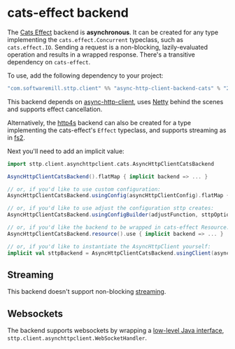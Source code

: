 # cats-effect backend

The [Cats Effect](https://github.com/typelevel/cats-effect) backend is **asynchronous**. It can be created for any type implementing the `cats.effect.Concurrent` typeclass, such as `cats.effect.IO`. Sending a request is a non-blocking, lazily-evaluated operation and results in a wrapped response. There's a transitive dependency on `cats-effect`. 

To use, add the following dependency to your project:

```scala
"com.softwaremill.sttp.client" %% "async-http-client-backend-cats" % "2.0.0"
```
           
This backend depends on [async-http-client](https://github.com/AsyncHttpClient/async-http-client), uses [Netty](http://netty.io) behind the scenes and supports effect cancellation. 

Alternatively, the [http4s](http4s.html) backend can also be created for a type implementing the cats-effect's `Effect` typeclass, and supports streaming as in [fs2](fs2.html).  

Next you'll need to add an implicit value:

```scala
import sttp.client.asynchttpclient.cats.AsyncHttpClientCatsBackend

AsyncHttpClientCatsBackend().flatMap { implicit backend => ... }

// or, if you'd like to use custom configuration:
AsyncHttpClientCatsBackend.usingConfig(asyncHttpClientConfig).flatMap { implicit backend => ... }

// or, if you'd like to use adjust the configuration sttp creates:
AsyncHttpClientCatsBackend.usingConfigBuilder(adjustFunction, sttpOptions).flatMap { implicit backend => ... }

// or, if you'd like the backend to be wrapped in cats-effect Resource:
AsyncHttpClientCatsBackend.resource().use { implicit backend => ... }

// or, if you'd like to instantiate the AsyncHttpClient yourself:
implicit val sttpBackend = AsyncHttpClientCatsBackend.usingClient(asyncHttpClient)
```

## Streaming

This backend doesn't support non-blocking [streaming](../requests/streaming.html).

## Websockets

The backend supports websockets by wrapping a [low-level Java interface](../websockets.html), `sttp.client.asynchttpclient.WebSocketHandler`.